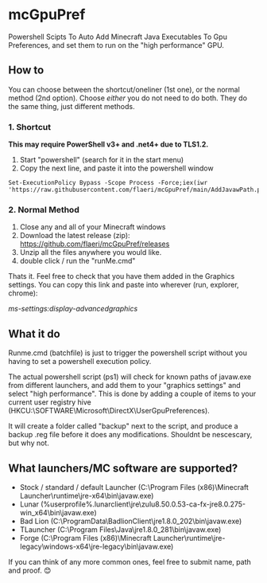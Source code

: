 # mcGpuPref
Powershell Scipts To Auto Add Minecraft Java Executables To Gpu Preferences, and set them to run on the "high performance" GPU.

## How to

You can choose between the shortcut/oneliner (1st one), or the normal method (2nd option).
Choose *either* you do not need to do both. They do the same thing, just different methods.

### 1. Shortcut

**This may require PowerShell v3+ and .net4+ due to TLS1.2.**

1. Start "powershell" (search for it in the start menu)
2. Copy the next line, and paste it into the powershell window 
```
Set-ExecutionPolicy Bypass -Scope Process -Force;iex(iwr 'https://raw.githubusercontent.com/flaeri/mcGpuPref/main/AddJavawPath.ps1')
```

### 2. Normal Method
1. Close any and all of your Minecraft windows
2. Download the latest release (zip): https://github.com/flaeri/mcGpuPref/releases
3. Unzip all the files anywhere you would like.
4. double click / run the "runMe.cmd"

Thats it. Feel free to check that you have them added in the Graphics settings. 
You can copy this link and paste into wherever (run, explorer, chrome):

*ms-settings:display-advancedgraphics*

## What it do

Runme.cmd (batchfile) is just to trigger the powershell script without you having to set a powershell execution policy.


The actual powershell script (ps1) will check for known paths of javaw.exe from different launchers, and add them to your "graphics settings" and select "high performance".
This is done by adding a couple of items to your current user registry hive (HKCU:\SOFTWARE\Microsoft\DirectX\UserGpuPreferences).


It will create a folder called "backup" next to the script, and produce a backup .reg file before it does any modifications. Shouldnt be nescescary, but why not.

## What launchers/MC software are supported?

* Stock / standard / default Launcher (C:\Program Files (x86)\Minecraft Launcher\runtime\jre-x64\bin\javaw.exe)
* Lunar (%userprofile%\.lunarclient\jre\zulu8.50.0.53-ca-fx-jre8.0.275-win_x64\bin\javaw.exe)
* Bad Lion (C:\ProgramData\BadlionClient\jre1.8.0_202\bin\javaw.exe)
* TLauncher (C:\Program Files\Java\jre1.8.0_281\bin\javaw.exe)
* Forge (C:\Program Files (x86)\Minecraft Launcher\runtime\jre-legacy\windows-x64\jre-legacy\bin\javaw.exe)

If you can think of any more common ones, feel free to submit name, path and proof. :blush:
